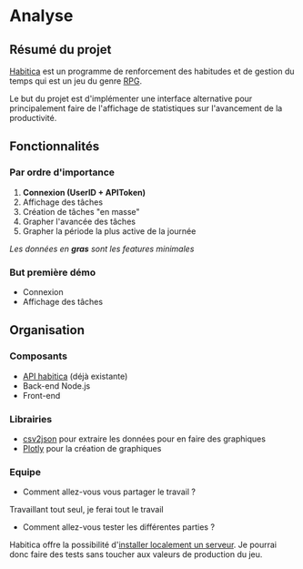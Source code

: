 # Analyse

## Résumé du projet

[Habitica](http://www.habitica.com) est un programme de renforcement des habitudes et de gestion du temps qui est un jeu du genre [RPG](https://fr.wikipedia.org/wiki/Jeu_de_r%C3%B4le).

Le but du projet est d'implémenter une interface alternative pour principalement faire de l'affichage de statistiques sur l'avancement de la productivité.

## Fonctionnalités
### Par ordre d'importance
1. **Connexion (UserID + APIToken)**
1. Affichage des tâches
1. Création de tâches "en masse"
1. Grapher l'avancée des tâches
1. Grapher la période la plus active de la journée

*Les données en **gras** sont les features minimales*

### But première démo
* Connexion
* Affichage des tâches

## Organisation

### Composants
* [API habitica](https://habitica.com/apidoc/) (déjà existante)
* Back-end Node.js
* Front-end

### Librairies
* [csv2json](https://www.npmjs.com/package/csvjson-csv2json) pour extraire les données pour en faire des graphiques
* [Plotly](https://plot.ly/nodejs/) pour la création de graphiques


### Equipe
* Comment allez-vous vous partager le travail ?

Travaillant tout seul, je ferai tout le travail
* Comment allez-vous tester les différentes parties ?

Habitica offre la possibilité d'[installer localement un serveur](https://habitica.fandom.com/wiki/Setting_up_Habitica_Locally).
Je pourrai donc faire des tests sans toucher aux valeurs de production du jeu.

